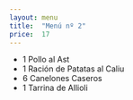 ```yaml
---
layout: menu
title:  "Menú nº 2"
price:  17
---
```

* 1 Pollo al Ast
* 1 Ración de Patatas al Caliu
* 6 Canelones Caseros
* 1 Tarrina de Allioli
